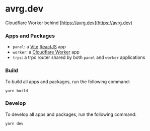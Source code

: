 # avrg.dev

Cloudflare Worker behind [https://avrg.dev](https://avrg.dev)

### Apps and Packages

-   `panel`: a [Vite](https://vitejs.dev/) [ReactJS](https://react.dev/) app
-   `worker`: a [Cloudflare Worker](https://workers.cloudflare.com/) app
-   `trpc`: a trpc router shared by both `panel` and `worker` applications

### Build

To build all apps and packages, run the following command:

```
yarn build
```

### Develop

To develop all apps and packages, run the following command:

```
yarn dev
```
